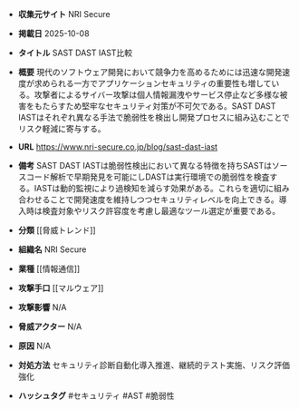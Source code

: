 - **収集元サイト**
NRI Secure

- **掲載日**
2025-10-08

- **タイトル**
SAST DAST IAST比較

- **概要**
現代のソフトウェア開発において競争力を高めるためには迅速な開発速度が求められる一方でアプリケーションセキュリティの重要性も増している。攻撃者によるサイバー攻撃は個人情報漏洩やサービス停止など多様な被害をもたらすため堅牢なセキュリティ対策が不可欠である。SAST DAST IASTはそれぞれ異なる手法で脆弱性を検出し開発プロセスに組み込むことでリスク軽減に寄与する。

- **URL**
https://www.nri-secure.co.jp/blog/sast-dast-iast

- **備考**
SAST DAST IASTは脆弱性検出において異なる特徴を持ちSASTはソースコード解析で早期発見を可能にしDASTは実行環境での脆弱性を検査する。IASTは動的監視により過検知を減らす効果がある。これらを適切に組み合わせることで開発速度を維持しつつセキュリティレベルを向上できる。導入時は検査対象やリスク許容度を考慮し最適なツール選定が重要である。

- **分類**
[[脅威トレンド]]

- **組織名**
NRI Secure

- **業種**
[[情報通信]]

- **攻撃手口**
[[マルウェア]]

- **攻撃影響**
N/A

- **脅威アクター**
N/A

- **原因**
N/A

- **対処方法**
セキュリティ診断自動化導入推進、継続的テスト実施、リスク評価強化

- **ハッシュタグ**
#セキュリティ #AST #脆弱性
